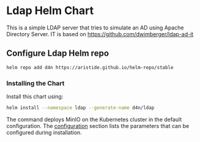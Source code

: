 # Ldap Helm Chart

This is a simple LDAP server that tries to simulate an AD using 
Apache Directory Server. IT is based on https://github.com/dwimberger/ldap-ad-it

## Configure Ldap Helm repo

```bash
helm repo add d4n https://aristide.github.io/helm-repo/stable
```

### Installing the Chart

Install this chart using:

```bash
helm install --namespace ldap --generate-name d4n/ldap
```

The command deploys MinIO on the Kubernetes cluster in the default configuration. The [configuration](#configuration) section lists the parameters that can be configured during installation.
